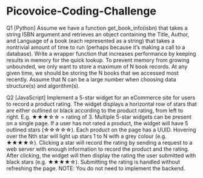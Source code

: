 # Picovoice-Coding-Challenge

Q1 [Python]
Assume we have a function get_book_info(isbn) that takes a string ISBN argument and retrieves an object containing the Title, Author, and Language of a book (each represented as a string) that takes a nontrivial amount of time to run (perhaps because it’s making a call to a database). Write a wrapper function that increases performance by keeping results in memory for the quick lookup. To prevent memory from growing unbounded, we only want to store a maximum of N book records. At any given time, we should be storing the N books that we accessed most recently. Assume that N can be a large number when choosing data structure(s) and algorithm(s).

Q2 [JavaScript]
Implement a 5-star widget for an eCommerce site for users to record a product rating. The widget displays a horizontal row of stars that are either outlined or black according to the product rating, from left to right. E.g. ★★★☆☆ = rating of 3. Multiple 5-star widgets can be present on a single page. If a user has not rated a product, the widget will have 5 outlined stars (☆☆☆☆☆). Each product on the page has a UUID. Hovering over the Nth star will light up stars 1 to N with a grey colour (e.g. ★★★★☆). Clicking a star will record the rating by sending a request to a web server with enough information to record the product and the rating. After clicking, the widget will then display the rating the user submitted with black stars (e.g. ★★★★☆). Submitting the rating is handled without refreshing the page. NOTE: You do not need to implement the backend.
